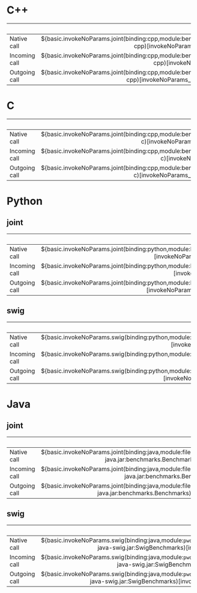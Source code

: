 # C++
|               | time, ns |
| ------------- | -------: |
| Native call   | ${basic.invokeNoParams.joint(binding:cpp,module:benchmarks-cpp)[invokeNoParams_native]} |
| Incoming call | ${basic.invokeNoParams.joint(binding:cpp,module:benchmarks-cpp)[invokeNoParams]} |
| Outgoing call | ${basic.invokeNoParams.joint(binding:cpp,module:benchmarks-cpp)[invokeNoParams_outgoing]} |

# C
|               | time, ns |
| ------------- | -------: |
| Native call   | ${basic.invokeNoParams.joint(binding:cpp,module:benchmarks-c)[invokeNoParams_native]} |
| Incoming call | ${basic.invokeNoParams.joint(binding:cpp,module:benchmarks-c)[invokeNoParams]} |
| Outgoing call | ${basic.invokeNoParams.joint(binding:cpp,module:benchmarks-c)[invokeNoParams_outgoing]} |

# Python
## joint
|               | time, ns |
| ------------- | -------: |
| Native call   | ${basic.invokeNoParams.joint(binding:python,module:benchmarks)[invokeNoParams_native]} |
| Incoming call | ${basic.invokeNoParams.joint(binding:python,module:benchmarks)[invokeNoParams]} |
| Outgoing call | ${basic.invokeNoParams.joint(binding:python,module:benchmarks)[invokeNoParams_outgoing]} |

## swig
|               | time, ns |
| ------------- | -------: |
| Native call   | ${basic.invokeNoParams.swig(binding:python,module:swig_benchmarks)[invokeNoParams_native]} |
| Incoming call | ${basic.invokeNoParams.swig(binding:python,module:swig_benchmarks)[invokeNoParams]} |
| Outgoing call | ${basic.invokeNoParams.swig(binding:python,module:swig_benchmarks)[invokeNoParams_outgoing]} |

# Java
## joint
|               | time, ns |
| ------------- | -------: |
| Native call   | ${basic.invokeNoParams.joint(binding:java,module:file://`pwd`/build/bin/benchmarks-java.jar:benchmarks.Benchmarks)[invokeNoParams_native]} |
| Incoming call | ${basic.invokeNoParams.joint(binding:java,module:file://`pwd`/build/bin/benchmarks-java.jar:benchmarks.Benchmarks)[invokeNoParams]} |
| Outgoing call | ${basic.invokeNoParams.joint(binding:java,module:file://`pwd`/build/bin/benchmarks-java.jar:benchmarks.Benchmarks)[invokeNoParams_outgoing]} |

## swig
|               | time, ns |
| ------------- | -------: |
| Native call   | ${basic.invokeNoParams.swig(binding:java,module:`pwd`/build/bin/benchmarks-java-swig.jar:SwigBenchmarks)[invokeNoParams_native]} |
| Incoming call | ${basic.invokeNoParams.swig(binding:java,module:`pwd`/build/bin/benchmarks-java-swig.jar:SwigBenchmarks)[invokeNoParams]} |
| Outgoing call | ${basic.invokeNoParams.swig(binding:java,module:`pwd`/build/bin/benchmarks-java-swig.jar:SwigBenchmarks)[invokeNoParams_outgoing]} |
